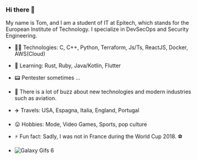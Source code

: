 ### Hi there 👋

My name is Tom, and I am a student of IT at Epitech, which stands for the European Institute of Technology. I specialize in DevSecOps and Security Engineering.

- 👨‍💻 Technologies: C, C++, Python, Terraform, Js/Ts,  ReactJS, Docker, AWS(Cloud)
- 🌱 Learning: Rust, Ruby, Java/Kotlin, Flutter
- 📟 Pentester sometimes ...


- 💬 There is a lot of buzz about new technologies and modern industries such as aviation.
- ✈️ Travels: USA, Espagna, Italia, England, Portugal
- 😛 Hobbies: Mode, Video Games, Sports, pop culture
- ⚡ Fun fact: Sadly, I was not in France during the World Cup 2018. ⚽

- ![Galaxy Gifs 6](https://www.gifcen.com/wp-content/uploads/2022/06/lofi-gif-3.gif)
